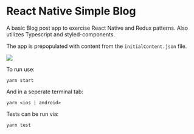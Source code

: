 # React Native Simple Blog

A basic Blog post app to exercise React Native and Redux patterns. Also utilizes Typescript and styled-components. 

The app is prepopulated with content from the `initialContent.json` file.

![](http://www.giphy.com/gifs/CvFB6B0fvz3FaFZiex)

To run use:

`yarn start`

And in a seperate terminal tab:

`yarn <ios | android>`


Tests can be run via: 

`yarn test`